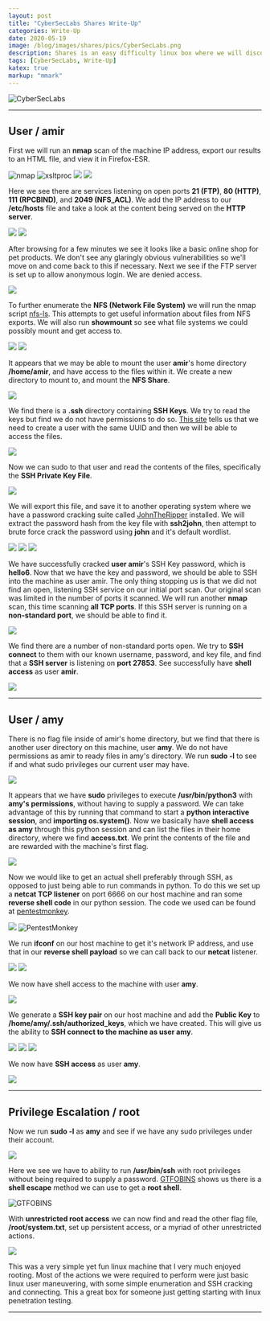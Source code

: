 ```yaml
---
layout: post
title: "CyberSecLabs Shares Write-Up"
categories: Write-Up
date: 2020-05-19
image: /blog/images/shares/pics/CyberSecLabs.png
description: Shares is an easy difficulty linux box where we will discover and mount a Network File System, export and crack SSH keys, leverage sudo privileges to run python as another user, and use an SSH shell escape method to obtain root access.
tags: [CyberSecLabs, Write-Up]
katex: true
markup: "mmark"
---
```


![CyberSecLabs](/blog/images/shares/pics/CyberSecLabs.png#center)

***

## User / amir

First we will run an **nmap** scan of the machine IP address, export our results to an HTML file, and view it in Firefox-ESR.

![nmap](/blog/images/shares/pics/amir/1.png)
![xsltproc](/blog/images/shares/pics/amir/2.png)
![](/blog/images/shares/pics/amir/3.png)
![](/blog/images/shares/pics/amir/4.png)

Here we see there are services listening on open ports **21 (FTP)**, **80 (HTTP)**, **111 (RPCBIND)**, and **2049 (NFS_ACL)**. We add the IP address to our **/etc/hosts** file and take a look at the content being served on the **HTTP server**.

![](/blog/images/shares/pics/amir/5.png)
![](/blog/images/shares/pics/amir/6.png)

After browsing for a few minutes we see it looks like a basic online shop for pet products. We don't see any glaringly obvious vulnerabilities so we'll move on and come back to this if necessary. Next we see if the FTP server is set up to allow anonymous login. We are denied access.

![](/blog/images/shares/pics/amir/7.png)

To further enumerate the **NFS (Network File System)** we will run the nmap script [nfs-ls](https://nmap.org/nsedoc/scripts/nfs-ls.html). This attempts to get useful information about files from NFS exports. We will also run **showmount** so see what file systems we could possibly mount and get access to.

![](/blog/images/shares/pics/amir/8.png)
![](/blog/images/shares/pics/amir/9.png)

It appears that we may be able to mount the user **amir**'s home directory **/home/amir**, and have access to the files within it. We create a new directory to mount to, and mount the **NFS Share**.

![](/blog/images/shares/pics/amir/10.png)

We find there is a **.ssh** directory containing **SSH Keys**. We try to read the keys but find we do not have permissions to do so. [This site](https://book.hacktricks.xyz/pentesting/nfs-service-pentesting#permissions) tells us that we need to create a user with the same UUID and then we will be able to access the files. 

![](/blog/images/shares/pics/amir/11.png)

Now we can sudo to that user and read the contents of the files, specifically the **SSH Private Key File**.

![](/blog/images/shares/pics/amir/12.png)

We will export this file, and save it to another operating system where we have a password cracking suite called [JohnTheRipper](https://github.com/magnumripper/JohnTheRipper) installed. We will extract the password hash from the key file with **ssh2john**, then attempt to brute force crack the password using **john** and it's default wordlist.

![](/blog/images/shares/pics/amir/13.png)
![](/blog/images/shares/pics/amir/13_a_ssh2john.png)
![](/blog/images/shares/pics/amir/13_b_john.png)

We have successfully cracked **user amir**'s SSH Key password, which is **hello6**. Now that we have the key and password, we should be able to SSH into the machine as user amir. The only thing stopping us is that we did not find an open, listening SSH service on our initial port scan. Our original scan was limited in the number of ports it scanned. We will run another **nmap** scan, this time scanning **all TCP ports**. If this SSH server is running on a **non-standard port**, we should be able to find it.

![](/blog/images/shares/pics/amir/14.png)

We find there are a number of non-standard ports open. We try to **SSH connect** to them with our known username, password, and key file, and find that a **SSH server** is listening on **port 27853**. See successfully have **shell access** as user **amir**.

![](/blog/images/shares/pics/amir/15.png)

***

## User / amy

There is no flag file inside of amir's home directory, but we find that there is another user directory on this machine, user **amy**. We do not have permissions as amir to ready files in amy's directory. We run **sudo -l** to see if and what sudo privileges our current user may have.

![](/blog/images/shares/pics/amy/1.png)

It appears that we have **sudo** privileges to execute **/usr/bin/python3** with **amy's permissions**, without having to supply a password. We can take advantage of this by running that command to start a **python interactive session**, and **importing os.system()**. Now we basically have **shell access as amy** through this python session and can list the files in their home directory, where we find **access.txt**. We print the contents of the file and are rewarded with the machine's first flag.

![](/blog/images/shares/pics/amy/2.png)

Now we would like to get an actual shell preferably through SSH, as opposed to just being able to run commands in python. To do this we set up a **netcat TCP listener** on port 6666 on our host machine and ran some **reverse shell code** in our python session. The code we used can be found at [pentestmonkey](http://pentestmonkey.net/cheat-sheet/shells/reverse-shell-cheat-sheet).

![](/blog/images/shares/pics/amy/3.png)
![PentestMonkey](/blog/images/shares/pics/amy/4.png)

We run **ifconf** on our host machine to get it's network IP address, and use that in our **reverse shell payload** so we can call back to our **netcat** listener.

![](/blog/images/shares/pics/amy/5.png)
![](/blog/images/shares/pics/amy/6.png)

We now have shell access to the machine with user **amy**.

![](/blog/images/shares/pics/amy/7.png)

We generate a **SSH key pair** on our host machine and add the **Public Key** to **/home/amy/.ssh/authorized_keys**, which we have created. This will give us the ability to **SSH connect to the machine as user amy**.

![](/blog/images/shares/pics/amy/8.png)
![](/blog/images/shares/pics/amy/9.png)
![](/blog/images/shares/pics/amy/10.png)

We now have **SSH access** as user **amy**.

![](/blog/images/shares/pics/amy/11.png)

***

## Privilege Escalation / root

Now we run **sudo -l** as **amy** and see if we have any sudo privileges under their account.

![](/blog/images/shares/pics/root/1.png)

Here we see we have to ability to run **/usr/bin/ssh** with root privileges without being required to supply a password. [GTFOBINS](https://gtfobins.github.io/gtfobins/ssh/) shows us there is a  **shell escape** method we can use to get a **root shell**.

![GTFOBINS](/blog/images/shares/pics/root/2.png)

With **unrestricted root access** we can now find and read the other flag file, **/root/system.txt**, set up persistent access, or a myriad of other unrestricted actions.

![](/blog/images/shares/pics/root/3.png)

This was a very simple yet fun linux machine that I very much enjoyed rooting. Most of the actions we were required to perform were just basic linux user maneuvering, with some simple enumeration and SSH cracking and connecting. This a great box for someone just getting starting with linux penetration testing.

***
